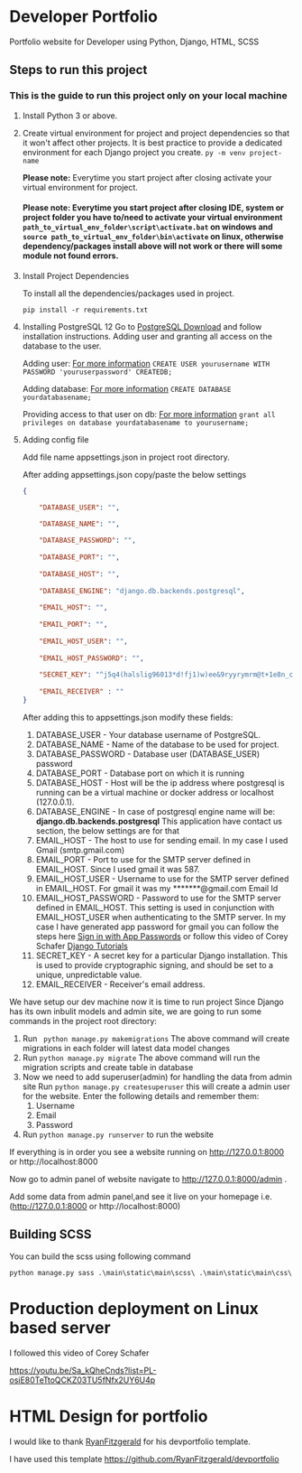 # Developer Portfolio
Portfolio website for Developer using Python, Django, HTML, SCSS


## Steps to run this  project
### This is the guide to run this project only on your local machine
1. Install Python 3 or above.
2. Create virtual environment for project and project dependencies so that it won't affect other projects. It is best practice to provide a dedicated environment for each Django project you create. 
``py -m venv project-name``

   **Please note:** Everytime you start project after closing activate your virtual environment for project. 
   #### **Please note:** Everytime you start project after closing IDE, system or project folder you have to/need to activate your virtual environment `` path_to_virtual_env_folder\script\activate.bat `` on windows and `` source path_to_virtual_env_folder\bin\activate `` on linux, otherwise dependency/packages install above will not work or there will some module not found errors.
 


3. Install Project Dependencies

    To install all the dependencies/packages used in project.

    ``pip install -r requirements.txt``

4. Installing PostgreSQL 12
Go to [PostgreSQL Download](https://www.postgresql.org/download/) and follow installation instructions.
    Adding user and granting all access on the database to the user.

    Adding user: [For more information](https://www.postgresql.org/docs/8.0/sql-createuser.html)
    ``CREATE USER yourusername WITH PASSWORD 'youruserpassword' CREATEDB;``

    Adding database: [For more information](https://www.postgresql.org/docs/9.0/sql-createdatabase.html)
    ``CREATE DATABASE yourdatabasename; ``
    
    Providing access to that user on db: [For more information](https://www.postgresql.org/docs/9.0/sql-grant.html)
    ``grant all privileges on database yourdatabasename to yourusername;``


5. Adding config file
    
    Add file name appsettings.json in project root directory.

    After adding appsettings.json copy/paste the below settings

    ```json    
    {
    
        "DATABASE_USER": "",

        "DATABASE_NAME": "",
        
        "DATABASE_PASSWORD": "",
        
        "DATABASE_PORT": "",
        
        "DATABASE_HOST": "",
        
        "DATABASE_ENGINE": "django.db.backends.postgresql",
        
        "EMAIL_HOST": "",
        
        "EMAIL_PORT": "",
        
        "EMAIL_HOST_USER": "",
        
        "EMAIL_HOST_PASSWORD": "",
        
        "SECRET_KEY": "^j5q4(halslig96013*d!fj1)w)ee&9ryyrymrm@t+1e8n_cs&t7a3!ksutuu",
        
        "EMAIL_RECEIVER" : ""
    } 
    ```


    After adding this to appsettings.json modify these fields:

    1. DATABASE_USER - Your database username of PostgreSQL.
    2. DATABASE_NAME - Name of the database to  be used for project.
    3. DATABASE_PASSWORD - Database user (DATABASE_USER) password
    4. DATABASE_PORT - Database port on which it is running
    5. DATABASE_HOST - Host will be the ip address where postgresql is running can be a virtual machine or docker address or localhost (127.0.0.1).
    6. DATABASE_ENGINE - In case of postgresql engine name will be: **django.db.backends.postgresql**
    This application have contact us section, the below settings are for that 
    7. EMAIL_HOST  - The host to use for sending email. In my case I used Gmail (smtp.gmail.com)
    8. EMAIL_PORT - Port to use for the SMTP server defined in EMAIL_HOST. Since I used gmail it was 587. 
    9. EMAIL_HOST_USER - Username to use for the SMTP server defined in EMAIL_HOST. For gmail it was my *******@gmail.com Email Id
    10. EMAIL_HOST_PASSWORD - Password to use for the SMTP server defined in EMAIL_HOST. This setting is used in conjunction with EMAIL_HOST_USER when authenticating to the SMTP server. In my case I have generated app password for gmail you can follow the steps here [Sign in with App Passwords](https://support.google.com/accounts/answer/185833?hl=en) or follow this video of Corey Schafer [Django Tutorials](https://www.youtube.com/watch?v=-tyBEsHSv7w&list=PL-osiE80TeTtoQCKZ03TU5fNfx2UY6U4p&index=12)
    11. SECRET_KEY - A secret key for a particular Django installation. This is used to provide cryptographic signing, and should be set to a unique, unpredictable value.
    12. EMAIL_RECEIVER - Receiver's email address.

We have setup our dev machine now it is time to run project
Since Django has its own inbulit models and admin site, we are going to run some commands in the project root directory:
1. Run ``  python manage.py makemigrations ``
    The above command will create migrations in each folder will latest data model changes
2. Run `` python manage.py migrate `` 
    The above command will run the migration scripts and create table in database
3. Now we need to add superuser(admin) for handling the data from admin site
    Run `` python manage.py createsuperuser `` this will create a admin user for the website. Enter the following details and remember them:
    1. Username
    2. Email
    3. Password
4. Run `` python manage.py runserver `` to run the website

If everything is in order you see a website running on http://127.0.0.1:8000 or http://localhost:8000

Now go to admin panel of website navigate to http://127.0.0.1:8000/admin .

Add some data from admin panel,and see it live on your homepage i.e. (http://127.0.0.1:8000 or http://localhost:8000)


## Building SCSS

You can build the scss using following command

``python manage.py sass .\main\static\main\scss\ .\main\static\main\css\``



# Production deployment on Linux based server

 I followed this video of Corey Schafer
 
 https://youtu.be/Sa_kQheCnds?list=PL-osiE80TeTtoQCKZ03TU5fNfx2UY6U4p


# HTML Design for portfolio
  I would like to thank [RyanFitzgerald](https://github.com/RyanFitzgerald) for his devportfolio template.
  
  I have used this template
  https://github.com/RyanFitzgerald/devportfolio
  

